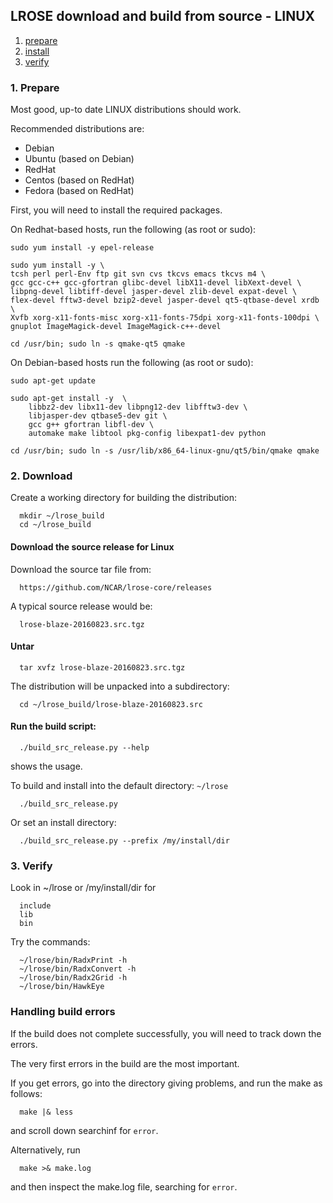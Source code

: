 ## LROSE download and build from source - LINUX

1. [prepare](#prepare)
2. [install](#install)
3. [verify](#verify)

<a name="prepare"/>

### 1. Prepare

Most good, up-to date LINUX distributions should work.

Recommended distributions are:

  * Debian
  * Ubuntu (based on Debian)
  * RedHat
  * Centos (based on RedHat)
  * Fedora (based on RedHat)

First, you will need to install the required packages.

On Redhat-based hosts, run the following (as root or sudo):

```
sudo yum install -y epel-release

sudo yum install -y \
tcsh perl perl-Env ftp git svn cvs tkcvs emacs tkcvs m4 \
gcc gcc-c++ gcc-gfortran glibc-devel libX11-devel libXext-devel \
libpng-devel libtiff-devel jasper-devel zlib-devel expat-devel \
flex-devel fftw3-devel bzip2-devel jasper-devel qt5-qtbase-devel xrdb \
Xvfb xorg-x11-fonts-misc xorg-x11-fonts-75dpi xorg-x11-fonts-100dpi \
gnuplot ImageMagick-devel ImageMagick-c++-devel

cd /usr/bin; sudo ln -s qmake-qt5 qmake

```

On Debian-based hosts run the following (as root or sudo):

```
sudo apt-get update 

sudo apt-get install -y  \
    libbz2-dev libx11-dev libpng12-dev libfftw3-dev \
    libjasper-dev qtbase5-dev git \
    gcc g++ gfortran libfl-dev \
    automake make libtool pkg-config libexpat1-dev python

cd /usr/bin; sudo ln -s /usr/lib/x86_64-linux-gnu/qt5/bin/qmake qmake

```

<a name="install"/>

### 2. Download

Create a working directory for building the distribution:

```
  mkdir ~/lrose_build
  cd ~/lrose_build
```

#### Download the source release for Linux

Download the source tar file from:

```
  https://github.com/NCAR/lrose-core/releases 
```

A typical source release would be:

```
  lrose-blaze-20160823.src.tgz
```

#### Untar

```
  tar xvfz lrose-blaze-20160823.src.tgz
```

The distribution will be unpacked into a subdirectory:

```
  cd ~/lrose_build/lrose-blaze-20160823.src
```

#### Run the build script:

```
  ./build_src_release.py --help
```

shows the usage.

To build and install into the default directory: `~/lrose`

```
  ./build_src_release.py
```

Or set an install directory:

```
  ./build_src_release.py --prefix /my/install/dir
```

<a name="verify"/>

### 3. Verify

Look in ~/lrose or /my/install/dir for

```
  include
  lib
  bin
```

Try the commands:
```
  ~/lrose/bin/RadxPrint -h
  ~/lrose/bin/RadxConvert -h
  ~/lrose/bin/Radx2Grid -h
  ~/lrose/bin/HawkEye
```

### Handling build errors

If the build does not complete successfully, you will need to
track down the errors.

The very first errors in the build are the most important.

If you get errors, go into the directory giving problems, and
run the make as follows:

```
  make |& less
```

and scroll down searchinf for `error`.

Alternatively, run

```
  make >& make.log
```

and then inspect the make.log file, searching for `error`.



